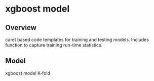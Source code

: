 xgboost model
==================================================

## Overview
caret based code templates for training and testing models.  Includes function
to capture training run-time statistics.

## Model
xgboost model K-fold



